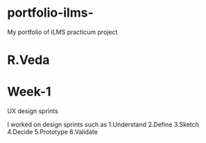 # portfolio-ilms-
My portfolio of iLMS practicum project

# R.Veda
# Week-1 
UX design sprints

I worked on design sprints such as 
1.Understand
2.Define
3.Sketch
4.Decide
5.Prototype
6.Validate
